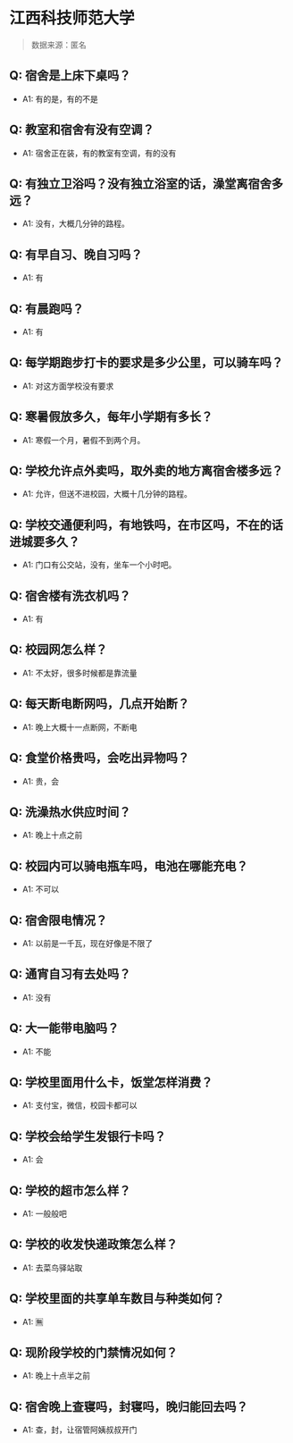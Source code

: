 # 江西科技师范大学

> 数据来源：匿名

## Q: 宿舍是上床下桌吗？

- A1: 有的是，有的不是

## Q: 教室和宿舍有没有空调？

- A1: 宿舍正在装，有的教室有空调，有的没有

## Q: 有独立卫浴吗？没有独立浴室的话，澡堂离宿舍多远？

- A1: 没有，大概几分钟的路程。

## Q: 有早自习、晚自习吗？

- A1: 有

## Q: 有晨跑吗？

- A1: 有

## Q: 每学期跑步打卡的要求是多少公里，可以骑车吗？

- A1: 对这方面学校没有要求

## Q: 寒暑假放多久，每年小学期有多长？

- A1: 寒假一个月，暑假不到两个月。

## Q: 学校允许点外卖吗，取外卖的地方离宿舍楼多远？

- A1: 允许，但送不进校园，大概十几分钟的路程。

## Q: 学校交通便利吗，有地铁吗，在市区吗，不在的话进城要多久？

- A1: 门口有公交站，没有，坐车一个小时吧。

## Q: 宿舍楼有洗衣机吗？

- A1: 有

## Q: 校园网怎么样？

- A1: 不太好，很多时候都是靠流量

## Q: 每天断电断网吗，几点开始断？

- A1: 晚上大概十一点断网，不断电

## Q: 食堂价格贵吗，会吃出异物吗？

- A1: 贵，会

## Q: 洗澡热水供应时间？

- A1: 晚上十点之前

## Q: 校园内可以骑电瓶车吗，电池在哪能充电？

- A1: 不可以

## Q: 宿舍限电情况？

- A1: 以前是一千瓦，现在好像是不限了

## Q: 通宵自习有去处吗？

- A1: 没有

## Q: 大一能带电脑吗？

- A1: 不能

## Q: 学校里面用什么卡，饭堂怎样消费？

- A1: 支付宝，微信，校园卡都可以

## Q: 学校会给学生发银行卡吗？

- A1: 会

## Q: 学校的超市怎么样？

- A1: 一般般吧

## Q: 学校的收发快递政策怎么样？

- A1: 去菜鸟驿站取

## Q: 学校里面的共享单车数目与种类如何？

- A1: 🈚

## Q: 现阶段学校的门禁情况如何？

- A1: 晚上十点半之前

## Q: 宿舍晚上查寝吗，封寝吗，晚归能回去吗？

- A1: 查，封，让宿管阿姨叔叔开门

